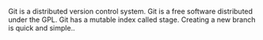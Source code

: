Git is a distributed version control system.
Git is a free software distributed under the GPL.
Git has a mutable index called stage.
Creating a new branch is quick and simple..
